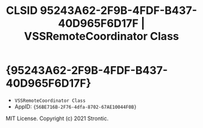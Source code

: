 ﻿---
title: "CLSID 95243A62-2F9B-4FDF-B437-40D965F6D17F | VSSRemoteCoordinator Class"
excerpt: What is COM-Object CLSID 95243A62-2F9B-4FDF-B437-40D965F6D17F?
---

# {95243A62-2F9B-4FDF-B437-40D965F6D17F}

* `VSSRemoteCoordinator Class`
* AppID: `{56BE716B-2F76-4dfa-8702-67AE10044F0B}`

MIT License. Copyright (c) 2021 Strontic.


